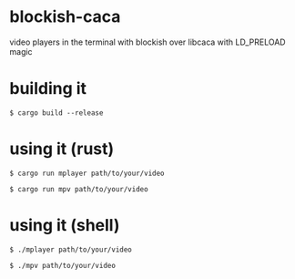 # blockish-caca

video players in the terminal with blockish over libcaca with LD_PRELOAD magic

# building it

```shell
$ cargo build --release
```

# using it (rust)

```shell
$ cargo run mplayer path/to/your/video
```

```shell
$ cargo run mpv path/to/your/video
```

# using it (shell)

```shell
$ ./mplayer path/to/your/video
```

```shell
$ ./mpv path/to/your/video
```
